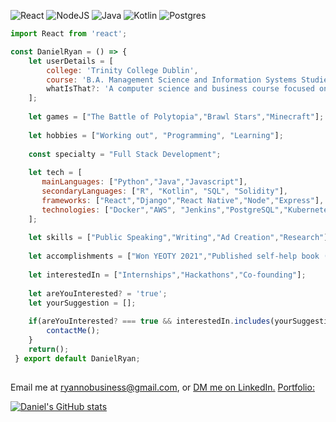 ![React](https://img.shields.io/badge/react-%2320232a.svg?style=for-the-badge&logo=react&logoColor=%2361DAFB) ![NodeJS](https://img.shields.io/badge/node.js-6DA55F?style=for-the-badge&logo=node.js&logoColor=white) ![Java](https://img.shields.io/badge/java-%23ED8B00.svg?style=for-the-badge&logo=openjdk&logoColor=white) ![Kotlin](https://img.shields.io/badge/kotlin-%237F52FF.svg?style=for-the-badge&logo=kotlin&logoColor=white) ![Postgres](https://img.shields.io/badge/postgres-%23316192.svg?style=for-the-badge&logo=postgresql&logoColor=white) 
```javascript
import React from 'react';

const DanielRyan = () => {
    let userDetails = [
        college: 'Trinity College Dublin',
        course: 'B.A. Management Science and Information Systems Studies',
        whatIsThat?: 'A computer science and business course focused on modern quantiative methods'
    ];
    
    let games = ["The Battle of Polytopia","Brawl Stars","Minecraft"];
    
    let hobbies = ["Working out", "Programming", "Learning"];
    
    const specialty = "Full Stack Development";
    
    let tech = [
       mainLanguages: ["Python","Java","Javascript"],
       secondaryLanguages: ["R", "Kotlin", "SQL", "Solidity"],
       frameworks: ["React","Django","React Native","Node","Express"],
       technologies: ["Docker","AWS", "Jenkins","PostgreSQL","Kubernetes"]
    ];
    
    let skills = ["Public Speaking","Writing","Ad Creation","Research"];
    
    let accomplishments = ["Won YEOTY 2021","Published self-help book (Memento Mori)","Created a range of Shopify stores"];
       
    let interestedIn = ["Internships","Hackathons","Co-founding"];  
    
    let areYouInterested? = 'true';
    let yourSuggestion = [];
    
    if(areYouInterested? === true && interestedIn.includes(yourSuggestion) {
        contactMe();
    }
    return();
 } export default DanielRyan;
    
```
Email me at [ryannobusiness@gmail.com](mailto:ryannobusiness@gmail.com), or [DM me on LinkedIn.](https://www.linkedin.com/in/daniel-ryan-8957a5186/)
[Portfolio:](https://realryanno2022.github.io/)
    
[![Daniel's GitHub stats](https://github-readme-stats.vercel.app/api?username=RealRyanno2022&show_icons=true)](https://github.com/anuraghazra/github-readme-stats)

